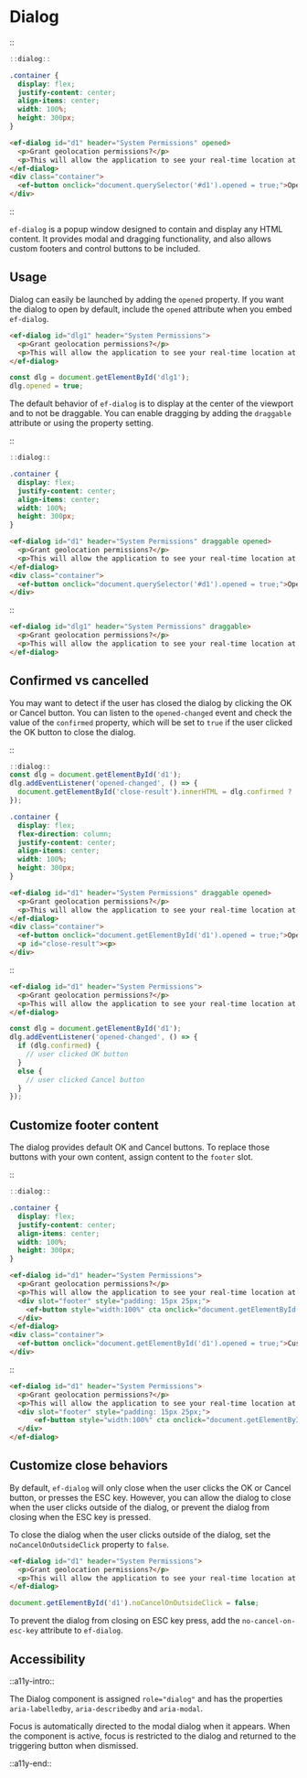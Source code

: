 <!--
type: page
title: Dialog
location: ./elements/dialog
layout: default
-->

# Dialog
::
```javascript
::dialog::
```
```css
.container {
  display: flex;
  justify-content: center;
  align-items: center;
  width: 100%;
  height: 300px;
}
```
```html
<ef-dialog id="d1" header="System Permissions" opened>
  <p>Grant geolocation permissions?</p>
  <p>This will allow the application to see your real-time location at any point in time.</p>
</ef-dialog>
<div class="container">
  <ef-button onclick="document.querySelector('#d1').opened = true;">Open Dialog</ef-button>
</div>
```
::

`ef-dialog` is a popup window designed to contain and display any HTML content. It provides modal and dragging functionality, and also allows custom footers and control buttons to be included.

## Usage

Dialog can easily be launched by adding the `opened` property. If you want the dialog to open by default, include the `opened` attribute when you embed `ef-dialog`.

```html
<ef-dialog id="dlg1" header="System Permissions">
  <p>Grant geolocation permissions?</p>
  <p>This will allow the application to see your real-time location at any point in time.</p>
</ef-dialog>
```
```javascript
const dlg = document.getElementById('dlg1');
dlg.opened = true;
```

The default behavior of `ef-dialog` is to display at the center of the viewport and to not be draggable. You can enable dragging by adding the `draggable` attribute or using the property setting.

::
```javascript
::dialog::
```
```css
.container {
  display: flex;
  justify-content: center;
  align-items: center;
  width: 100%;
  height: 300px;
}
```
```html
<ef-dialog id="d1" header="System Permissions" draggable opened>
  <p>Grant geolocation permissions?</p>
  <p>This will allow the application to see your real-time location at any point in time.</p>
</ef-dialog>
<div class="container">
  <ef-button onclick="document.querySelector('#d1').opened = true;">Open Dialog</ef-button>
</div>
```
::

```html
<ef-dialog id="dlg1" header="System Permissions" draggable>
  <p>Grant geolocation permissions?</p>
  <p>This will allow the application to see your real-time location at any point in time.</p>
</ef-dialog>
```

## Confirmed vs cancelled

You may want to detect if the user has closed the dialog by clicking the OK or Cancel button. You can listen to the `opened-changed` event and check the value of the `confirmed` property, which will be set to `true` if the user clicked the OK button to close the dialog.

::
```javascript
::dialog::
const dlg = document.getElementById('d1');
dlg.addEventListener('opened-changed', () => {
  document.getElementById('close-result').innerHTML = dlg.confirmed ? 'User clicked OK' : 'User clicked Cancel';
});
```
```css
.container {
  display: flex;
  flex-direction: column;
  justify-content: center;
  align-items: center;
  width: 100%;
  height: 300px;
}
```
```html
<ef-dialog id="d1" header="System Permissions" draggable opened>
  <p>Grant geolocation permissions?</p>
  <p>This will allow the application to see your real-time location at any point in time.</p>
</ef-dialog>
<div class="container">
  <ef-button onclick="document.getElementById('d1').opened = true;">Open Dialog</ef-button>
  <p id="close-result"><p>
</div>
```
::

```html
<ef-dialog id="d1" header="System Permissions">
  <p>Grant geolocation permissions?</p>
  <p>This will allow the application to see your real-time location at any point in time.</p>
</ef-dialog>
```
```javascript
const dlg = document.getElementById('d1');
dlg.addEventListener('opened-changed', () => {
  if (dlg.confirmed) {
    // user clicked OK button
  }
  else {
    // user clicked Cancel button
  }
});
```

## Customize footer content

The dialog provides default OK and Cancel buttons. To replace those buttons with your own content, assign content to the `footer` slot.

::
```javascript
::dialog::
```
```css
.container {
  display: flex;
  justify-content: center;
  align-items: center;
  width: 100%;
  height: 300px;
}
```
```html
<ef-dialog id="d1" header="System Permissions">
  <p>Grant geolocation permissions?</p>
  <p>This will allow the application to see your real-time location at any point in time.</p>
  <div slot="footer" style="padding: 15px 25px;">
    <ef-button style="width:100%" cta onclick="document.getElementById('d1').opened = false;">Accept</ef-button>
  </div>
</ef-dialog>
<div class="container">
  <ef-button onclick="document.getElementById('d1').opened = true;">Custom Dialog</ef-button>
</div>
```
::

```html
<ef-dialog id="d1" header="System Permissions">
  <p>Grant geolocation permissions?</p>
  <p>This will allow the application to see your real-time location at any point in time.</p>
  <div slot="footer" style="padding: 15px 25px;">
      <ef-button style="width:100%" cta onclick="document.getElementById('d1').opened = false;">Accept</ef-button>
  </div>
</ef-dialog>
```

## Customize close behaviors

By default, `ef-dialog` will only close when the user clicks the OK or Cancel button, or presses the ESC key. However, you can allow the dialog to close when the user clicks outside of the dialog, or prevent the dialog from closing when the ESC key is pressed.

To close the dialog when the user clicks outside of the dialog, set the `noCancelOnOutsideClick` property to `false`.

```html
<ef-dialog id="d1" header="System Permissions">
  <p>Grant geolocation permissions?</p>
  <p>This will allow the application to see your real-time location at any point in time.</p>
</ef-dialog>
```
```javascript
document.getElementById('d1').noCancelOnOutsideClick = false;
```

To prevent the dialog from closing on ESC key press, add the `no-cancel-on-esc-key` attribute to `ef-dialog`.

## Accessibility
::a11y-intro::

The Dialog component is assigned `role="dialog"` and has the properties `aria-labelledby`, `aria-describedby` and `aria-modal`.

Focus is automatically directed to the modal dialog when it appears. When the component is active, focus is restricted to the dialog and returned to the triggering button when dismissed. 

::a11y-end::
